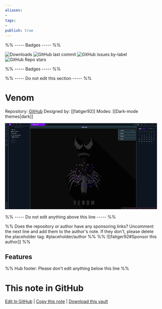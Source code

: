 ```yaml
---
aliases:
- 
tags: 
- 
publish: true
---
```


%% ----- Badges ----- %%

![Downloads](https://img.shields.io/badge/downloads-1440-573E7A?style=for-the-badge&logo=)
![GitHub last commit](https://img.shields.io/github/last-commit/fatiger92/obsidian_venom_theme?color=573E7A&label=last%20update&logo=github&style=for-the-badge)
![GitHub issues by-label](https://img.shields.io/github/issues/fatiger92/obsidian_venom_theme/help%20wanted?color=573E7A&logo=github&style=for-the-badge) 
![GitHub Repo stars](https://img.shields.io/github/stars/fatiger92/obsidian_venom_theme?color=573E7A&logo=github&style=for-the-badge)

%% ----- Badges ----- %%

%% ----- Do not edit this section ----- %%

# Venom

Repository: [GitHub](https://github.com/fatiger92/obsidian_venom_theme)
Designed by: [[fatiger92]]
Modes: [[Dark-mode themes|dark]]



![screenshot](https://github.com/fatiger92/obsidian_venom_theme/raw/HEAD/screenshot.png)

%% ----- Do not edit anything above this line ----- %% 

%% Does the repository or author have any sponsoring links? Uncomment the next line and add them to the author's note. If they don't, please delete the placeholder tag: #placeholder/author %%
%% ![[fatiger92#Sponsor this author]] %%


## Features



%% Hub footer: Please don't edit anything below this line %%

# This note in GitHub

<span class="git-footer">[Edit In GitHub](https://github.dev/obsidian-community/obsidian-hub/blob/main/02%20-%20Community%20Expansions/02.05%20All%20Community%20Expansions/Themes/Venom.md "git-hub-edit-note") | [Copy this note](https://raw.githubusercontent.com/obsidian-community/obsidian-hub/main/02%20-%20Community%20Expansions/02.05%20All%20Community%20Expansions/Themes/Venom.md "git-hub-copy-note") | [Download this vault](https://github.com/obsidian-community/obsidian-hub/archive/refs/heads/main.zip "git-hub-download-vault") </span>
